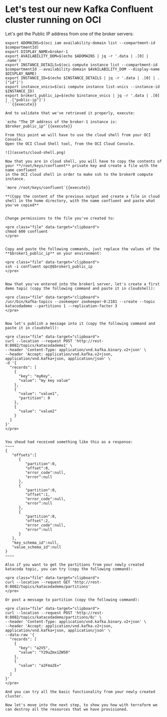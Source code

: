 # Let's test our new Kafka Confluent cluster running on OCI

Let's get the Public IP address from one of the broker servers:

```
export ADOMAINS=$(oci iam availability-domain list --compartment-id $compartmentId)
export DISPLAY_NAME=broker-1
export AVAILABILITY_DOM=$(echo $ADOMAINS | jq -r '.data | .[0] | .name')
export INSTANCE_DETAILS=$(oci compute instance list --compartment-id $compartmentId --availability-domain $AVAILABILITY_DOM --display-name $DISPLAY_NAME)
export INSTANCE_ID=$(echo $INSTANCE_DETAILS | jq -r '.data | .[0] | .["id"]')
export instance_vnics=$(oci compute instance list-vnics --instance-id $INSTANCE_ID)
export broker1_public_ip=$(echo $instance_vnics | jq -r '.data | .[0] | .["public-ip"]')
```{{execute}}

And to validate that we've retrieved it properly, execute:

`echo "The IP address of the broker-1 instance is: $broker_public_ip"`{{execute}}

From this point we will have to use the cloud shell from your OCI Console.
Open the OCI Cloud Shell tool, from the OCI Cloud Console.

![](assets/cloud-shell.png)

Now that you are in cloud shell, you will have to copy the contents of your **/root/keys/confluent** private key and create a file with the name confluent 
in the OCI cloud shell in order to make ssh to the broker0 compute instance.

`more /root/keys/confluent`{{execute}}

**(Copy the content of the previous output and create a file in cloud shell in the home directory, with the name confluent and paste what you've copied**


Change permissions to the file you've created to:

<pre class="file" data-target="clipboard">
chmod 600 confluent
</pre>


Copy and paste the following commands, just replace the values of the **$broker1_public_ip** on your environment:

<pre class="file" data-target="clipboard">
ssh -i confluent opc@$broker1_public_ip
</pre>


Now that you've entered into the broker1 server, let's create a first demo topic (copy the following command and paste it in cloudshell):

<pre class="file" data-target="clipboard">
/usr/bin/kafka-topics --zookeeper zookeeper-0:2181 --create --topic katacodademo --partitions 1 --replication-factor 3
</pre>


Now let's publish a message into it (copy the following command and paste it in cloudshell):

<pre class="file" data-target="clipboard">
curl --location --request POST 'http://rest-0:8082/topics/katacodademo1' \
--header 'Content-Type: application/vnd.kafka.binary.v2+json' \
--header 'Accept: application/vnd.kafka.v2+json, application/vnd.kafka+json, application/json' \
-d '{
  "records": [
    {
      "key": "myKey",
      "value": "my key value"
    },
    {
      "value": "value1",
      "partition": 0
    },
    {
      "value": "value2"
    }
  ]
}'
</pre>


You shoud had received something like this as a response:
~~~~
{
   "offsets":[
      {
         "partition":0,
         "offset":0,
         "error_code":null,
         "error":null
      },
      {
         "partition":0,
         "offset":1,
         "error_code":null,
         "error":null
      },
      {
         "partition":0,
         "offset":2,
         "error_code":null,
         "error":null
      }
   ],
   "key_schema_id":null,
   "value_schema_id":null
}
~~~~

Also if you want to get the partitions from your newly created katacoda topic, you can try (copy the following command):

<pre class="file" data-target="clipboard">
curl --location --request GET 'http://rest-0:8082/topics/katacodademo/partitions'
</pre>

Or post a message to partition (copy the following command):

<pre class="file" data-target="clipboard">
curl --location --request POST 'http://rest-0:8082/topics/katacodademo/partitions/0/' \
--header 'Content-Type: application/vnd.kafka.binary.v2+json' \
--header 'Accept: application/vnd.kafka.v2+json, application/vnd.kafka+json, application/json' \
--data-raw '{
  "records": [
    {
      "key": "a2V5",
      "value": "Y29uZmx1ZW50"
    },
    {
      "value": "a2Fma2E="
    }
  ]
}'
</pre>

And you can try all the basic functionality from your newly created cluster.

Now let's move into the next step, to show you how with terraform we can destroy all the resources that we have provisioned.
